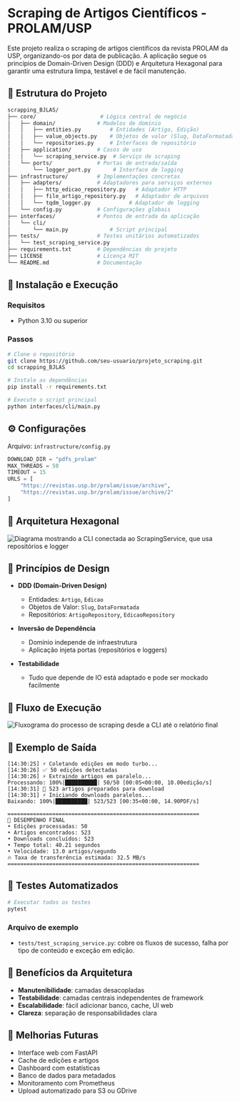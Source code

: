 # Scraping de Artigos Científicos - PROLAM/USP

Este projeto realiza o scraping de artigos científicos da revista PROLAM da USP, organizando-os por data de publicação. A aplicação segue os princípios de Domain-Driven Design (DDD) e Arquitetura Hexagonal para garantir uma estrutura limpa, testável e de fácil manutenção.

## 📂 Estrutura do Projeto

```bash
scrapping_BJLAS/
├── core/                    # Lógica central de negócio
│   ├── domain/             # Modelos de domínio
│   │   ├── entities.py         # Entidades (Artigo, Edição)
│   │   ├── value_objects.py    # Objetos de valor (Slug, DataFormatada)
│   │   └── repositories.py     # Interfaces de repositório
│   ├── application/        # Casos de uso
│   │   └── scraping_service.py  # Serviço de scraping
│   └── ports/              # Portas de entrada/saída
│       └── logger_port.py       # Interface de logging
├── infrastructure/         # Implementações concretas
│   ├── adapters/           # Adaptadores para serviços externos
│   │   ├── http_edicao_repository.py   # Adaptador HTTP
│   │   ├── file_artigo_repository.py   # Adaptador de arquivos
│   │   └── tqdm_logger.py            # Adaptador de logging
│   └── config.py           # Configurações globais
├── interfaces/             # Pontos de entrada da aplicação
│   └── cli/
│       └── main.py             # Script principal
├── tests/                  # Testes unitários automatizados
│   └── test_scraping_service.py
├── requirements.txt        # Dependências do projeto
├── LICENSE                 # Licença MIT
└── README.md               # Documentação
```

## 🔧 Instalação e Execução

### Requisitos

- Python 3.10 ou superior

### Passos

```bash
# Clone o repositório
git clone https://github.com/seu-usuario/projeto_scraping.git
cd scrapping_BJLAS

# Instale as dependências
pip install -r requirements.txt

# Execute o script principal
python interfaces/cli/main.py
```

## ⚙️ Configurações

Arquivo: `infrastructure/config.py`

```python
DOWNLOAD_DIR = "pdfs_prolam"
MAX_THREADS = 50
TIMEOUT = 15
URLS = [
    "https://revistas.usp.br/prolam/issue/archive",
    "https://revistas.usp.br/prolam/issue/archive/2"
]
```

## 🧠 Arquitetura Hexagonal
![Diagrama mostrando a CLI conectada ao ScrapingService, que usa repositórios e logger](docs/images/arquitetura_hexagonal.png)

## 🧠 Princípios de Design

- **DDD (Domain-Driven Design)**

  - Entidades: `Artigo`, `Edicao`
  - Objetos de Valor: `Slug`, `DataFormatada`
  - Repositórios: `ArtigoRepository`, `EdicaoRepository`

- **Inversão de Dependência**

  - Domínio independe de infraestrutura
  - Aplicação injeta portas (repositórios e loggers)

- **Testabilidade**

  - Tudo que depende de IO está adaptado e pode ser mockado facilmente

## 🚀 Fluxo de Execução
![Fluxograma do processo de scraping desde a CLI até o relatório final](docs/images/fluxo_execucao.png)

## 📄 Exemplo de Saída

```text
[14:30:25] ⚡ Coletando edições em modo turbo...
[14:30:26] ✅ 50 edições detectadas
[14:30:26] ⚡ Extraindo artigos em paralelo...
Processando: 100%|██████████| 50/50 [00:05<00:00, 10.00edição/s]
[14:30:31] 🚀 523 artigos preparados para download
[14:30:31] ⚡ Iniciando downloads paralelos...
Baixando: 100%|██████████| 523/523 [00:35<00:00, 14.90PDF/s]

============================================================
🏁 DESEMPENHO FINAL
• Edições processadas: 50
• Artigos encontrados: 523
• Downloads concluídos: 523
• Tempo total: 40.21 segundos
• Velocidade: 13.0 artigos/segundo
🔥 Taxa de transferência estimada: 32.5 MB/s
============================================================
```

## 🧪 Testes Automatizados

```bash
# Executar todos os testes
pytest
```

### Arquivo de exemplo

- `tests/test_scraping_service.py`: cobre os fluxos de sucesso, falha por tipo de conteúdo e exceção em edição.

## 🌟 Benefícios da Arquitetura

- **Manutenibilidade**: camadas desacopladas
- **Testabilidade**: camadas centrais independentes de framework
- **Escalabilidade**: fácil adicionar banco, cache, UI web
- **Clareza**: separação de responsabilidades clara

## 🚨 Melhorias Futuras

- Interface web com FastAPI
- Cache de edições e artigos
- Dashboard com estatísticas
- Banco de dados para metadados
- Monitoramento com Prometheus
- Upload automatizado para S3 ou GDrive

